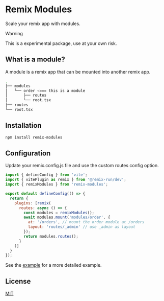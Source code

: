 # Remix Modules

Scale your remix app with modules.

> [!WARNING]
> This is a experimental package, use at your own risk.

## What is a module?

A module is a remix app that can be mounted into another remix app.

```bash
.
├── modules
│   └── order <=== this is a module
│       ├── routes
│       └── root.tsx
├── routes
└── root.tsx
```

## Installation

```bash
npm install remix-modules
```

## Configuration

Update your remix.config.js file and use the custom routes config option.

```js
import { defineConfig } from 'vite';
import { vitePlugin as remix } from '@remix-run/dev';
import { remixModules } from 'remix-modules';

export default defineConfig(() => {
  return {
    plugins: [remix(
      routes: async () => {
        const modules = remixModules();
        await modules.mount('modules/order', {
          at: '/orders', // mount the order module at /orders
          layout: 'routes/_admin' // use _admin as layout
        });
        return modules.routes();
      }
    )]
  }
});
```

See the [example](./example) for a more detailed example.

## License

[MIT](./LICENSE)

